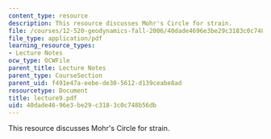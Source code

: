 ```yaml
---
content_type: resource
description: This resource discusses Mohr's Circle for strain.
file: /courses/12-520-geodynamics-fall-2006/40dade4696e3be29c3183c0c748b56db_lecture9.pdf
file_type: application/pdf
learning_resource_types:
- Lecture Notes
ocw_type: OCWFile
parent_title: Lecture Notes
parent_type: CourseSection
parent_uid: f491e47a-eebe-de30-5612-d139ceabe8ad
resourcetype: Document
title: lecture9.pdf
uid: 40dade46-96e3-be29-c318-3c0c748b56db
---
```

This resource discusses Mohr's Circle for strain.